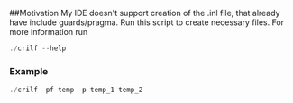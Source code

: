 ##Motivation
My IDE doesn't support creation of the .inl file, that already have include guards/pragma.
Run this script to create necessary files.
For more information run
``` cpp
./crilf --help
```

### Example
``` cpp
./crilf -pf temp -p temp_1 temp_2
```